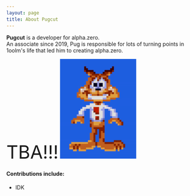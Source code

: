 ```yaml
---
layout: page
title: About Pugcut
---
```


**Pugcut** is a developer for alpha.zero. <br>
An associate since 2019, Pug is responsible for lots of turning points in 1oolm's life that led him to creating alpha.zero.


<font size="10">TBA!!!</font>
<img src="/assets/image/bubsy-shatter.gif" width=200>

#### Contributions include:  
- IDK
